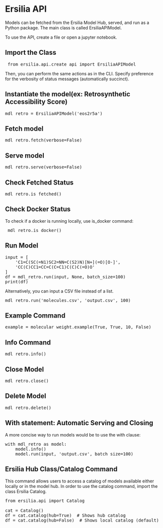 # Ersilia API

Models can be fetched from the Ersilia Model Hub, served, and run as a Python package. The main class is called ErsiliaAPIModel.

To use the API, create a file or open a jupyter notebook. 

## Import the Class
<pre> from ersilia.api.create_api import ErsiliaAPIModel </pre>

Then, you can perform the same actions as in the CLI. Specify preference for the verbosity of status messages (automatically succinct). 

## Instantiate the model(ex: Retrosynthetic Accessibility Score)
<pre>
mdl_retro = ErsiliaAPIModel('eos2r5a')
</pre>

## Fetch model
<pre>
mdl_retro.fetch(verbose=False)
</pre>

## Serve model
<pre>
mdl_retro.serve(verbose=False)
</pre>

## Check Fetched Status
<pre>
mdl_retro.is_fetched()
</pre>

## Check Docker Status
To check if a docker is running locally, use is_docker command:
<pre> mdl_retro.is_docker() </pre>

## Run Model
<pre>
input = [
    'C1=C(SC(=N1)SC2=NN=C(S2)N)[N+](=O)[O-]',
    'CC(C)CC1=CC=C(C=C1)C(C)C(=O)O'
]
df = mdl_retro.run(input, None, batch_size=100)
print(df)
</pre>

Alternatively, you can input a CSV file instead of a list. 
<pre>
mdl_retro.run('molecules.csv', 'output.csv', 100)
</pre>

## Example Command
<pre>
example = molecular_weight.example(True, True, 10, False)
</pre>

## Info Command
<pre>
mdl_retro.info()
</pre>

## Close Model
<pre>
mdl_retro.close()
</pre>

## Delete Model
<pre>
mdl_retro.delete()
</pre>

## With statement: Automatic Serving and Closing
A more concise way to run models would be to use the with clause:
<pre>
with mdl_retro as model:
    model.info()
    model.run(input, 'output.csv', batch_size=100)
</pre>

## Ersilia Hub Class/Catalog Command
This command allows users to access a catalog of models available either locally or in the model hub. 
In order to use the catalog command, import the class Ersilia Catalog. 
<pre>
from ersilia.api import Catalog

cat = Catalog()
df = cat.catalog(hub=True)  # Shows hub catalog
df = cat.catalog(hub=False)  # Shows local catalog (default)
</pre>